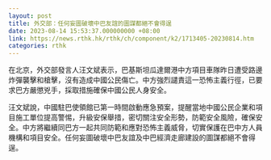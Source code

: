 ```yaml
---
layout: post
title: 外交部：任何妄圖破壞中巴友誼的圖謀都絕不會得逞
date: 2023-08-14 15:53:37.000000000 +08:00
link: https://news.rthk.hk/rthk/ch/component/k2/1713405-20230814.htm
categories: rthk
---
```


在北京，外交部發言人汪文斌表示，巴基斯坦瓜達爾港中方項目車隊昨日遭受路邊炸彈襲擊和槍擊，沒有造成中國公民傷亡。中方強烈譴責這一恐怖主義行徑，已要求巴方嚴懲兇手，採取措施確保中國公民人身安全。

汪文斌說，中國駐巴使領館已第一時間啟動應急預案，提醒當地中國公民企業和項目施工單位提高警惕，升級安保舉措，密切關注安全形勢，防範安全風險，確保安全。中方將繼續同巴方一起共同防範和應對恐怖主義威脅，切實保護在巴中方人員機構和項目安全。任何妄圖破壞中巴友誼及中巴經濟走廊建設的圖謀都絕不會得逞。
